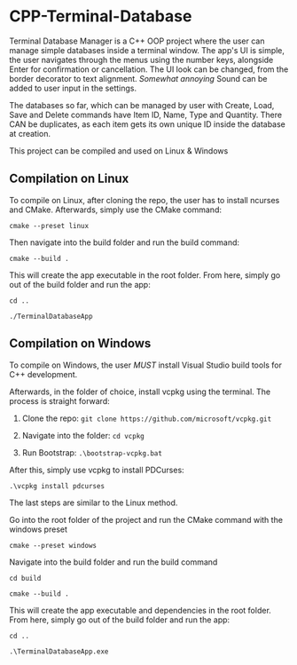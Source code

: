 # CPP-Terminal-Database
Terminal Database Manager is a C++ OOP project where the user can manage simple databases inside a terminal window. The app's UI is simple, the user navigates through the menus using the number keys, alongside Enter for confirmation or cancellation.
The UI look can be changed, from the border decorator to text alignment. *Somewhat annoying* Sound can be added to user input in the settings.

The databases so far, which can be managed by user with Create, Load, Save and Delete commands have Item ID, Name, Type and Quantity. There CAN be duplicates, as each item gets its own unique ID inside the database at creation.

This project can be compiled and used on Linux & Windows

## Compilation on Linux

To compile on Linux, after cloning the repo, the user has to install ncurses and CMake.
Afterwards, simply use the CMake command:

`cmake --preset linux`

Then navigate into the build folder and run the build command:

`cmake --build .`

This will create the app executable in the root folder. From here, simply go out of the build folder and run the app:

`cd ..`

`./TerminalDatabaseApp`

## Compilation on Windows

To compile on Windows, the user *MUST* install Visual Studio build tools for C++ development. 

Afterwards, in the folder of choice, install vcpkg using the terminal. The process is straight forward:

1. Clone the repo:            `git clone https://github.com/microsoft/vcpkg.git`

2. Navigate into the folder:  `cd vcpkg`

3. Run Bootstrap:             `.\bootstrap-vcpkg.bat`

After this, simply use vcpkg to install PDCurses:

`.\vcpkg install pdcurses`

The last steps are similar to the Linux method. 

Go into the root folder of the project and run the CMake command with the windows preset

`cmake --preset windows`

Navigate into the build folder and run the build command

`cd build`

`cmake --build .`

This will create the app executable and dependencies in the root folder. From here, simply go out of the build folder and run the app:

`cd ..`

`.\TerminalDatabaseApp.exe`
